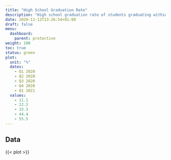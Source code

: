 ```yaml
---
title: "High School Graduation Rate"
description: "High school graduation rate of students graduating within 4 years."
date: 2020-11-12T13:26:54+01:00
draft: false
menu:
  dashboard:
    parent: protective
weight: 100
toc: true
status: green
plot:
  unit: "%"
  dates:
    - Q1 2020
    - Q2 2020
    - Q3 2020
    - Q4 2020
    - Q1 2021
  values:
    - 11.1
    - 22.2
    - 33.3
    - 44.4
    - 55.5
---
```


## Data

{{< plot >}}
